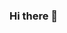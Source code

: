 ### Hi there 👋

<!--
**shashwot1/shashwot1** is a ✨ _special_ ✨ repository because its `README.md` (this file) appears on your GitHub profile.

Here are some ideas to get you started:

- 🔭 I’m currently working on Unity
- 🌱 I’m currently learning C#, C++
- 👯 I’m looking to collaborate on 2D/3D games
- 🤔 I’m looking for help with C#, C++
-->
